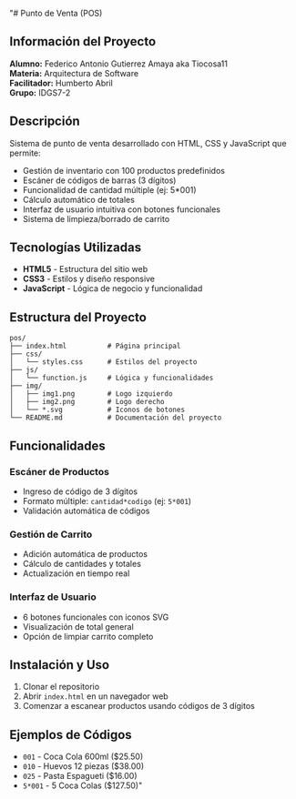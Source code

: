"# Punto de Venta (POS)

## Información del Proyecto

**Alumno:** Federico Antonio Gutierrez Amaya aka Tiocosa11  
**Materia:** Arquitectura de Software  
**Facilitador:** Humberto Abril  
**Grupo:** IDGS7-2

## Descripción

Sistema de punto de venta desarrollado con HTML, CSS y JavaScript que permite:

- Gestión de inventario con 100 productos predefinidos
- Escáner de códigos de barras (3 dígitos)
- Funcionalidad de cantidad múltiple (ej: 5\*001)
- Cálculo automático de totales
- Interfaz de usuario intuitiva con botones funcionales
- Sistema de limpieza/borrado de carrito

## Tecnologías Utilizadas

- **HTML5** - Estructura del sitio web
- **CSS3** - Estilos y diseño responsive
- **JavaScript** - Lógica de negocio y funcionalidad

## Estructura del Proyecto

```
pos/
├── index.html          # Página principal
├── css/
│   └── styles.css      # Estilos del proyecto
├── js/
│   └── function.js     # Lógica y funcionalidades
├── img/
│   ├── img1.png        # Logo izquierdo
│   ├── img2.png        # Logo derecho
│   └── *.svg           # Iconos de botones
└── README.md           # Documentación del proyecto
```

## Funcionalidades

### Escáner de Productos

- Ingreso de código de 3 dígitos
- Formato múltiple: `cantidad*codigo` (ej: `5*001`)
- Validación automática de códigos

### Gestión de Carrito

- Adición automática de productos
- Cálculo de cantidades y totales
- Actualización en tiempo real

### Interfaz de Usuario

- 6 botones funcionales con iconos SVG
- Visualización de total general
- Opción de limpiar carrito completo

## Instalación y Uso

1. Clonar el repositorio
2. Abrir `index.html` en un navegador web
3. Comenzar a escanear productos usando códigos de 3 dígitos

## Ejemplos de Códigos

- `001` - Coca Cola 600ml ($25.50)
- `010` - Huevos 12 piezas ($38.00)
- `025` - Pasta Espagueti ($16.00)
- `5*001` - 5 Coca Colas ($127.50)"
